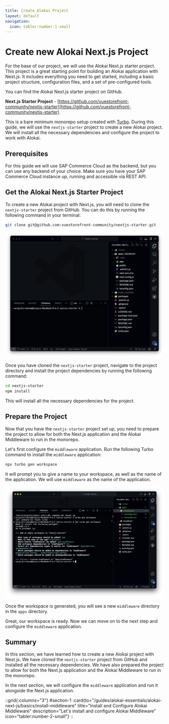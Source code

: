 ```yaml
---
title: Create Alokai Project
layout: default
navigation:
  icon: tabler:number-1-small
---
```


# Create new Alokai Next.js Project

For the base of our project, we will use the Alokai Next.js starter project. This project is a great starting point for building an Alokai application with Next.js. It includes everything you need to get started, including a basic project structure, configuration files, and a set of pre-configured tools.

You can find the Alokai Next.js starter project on GitHub.

**Next.js Starter Project** - [https://github.com/vuestorefront-community/nextjs-starter](https://github.com/vuestorefront-community/nextjs-starter)

This is a bare minimum monorepo setup created with [Turbo](https://turbo.build/repo). During this guide, we will use the `nextjs-starter` project to create a new Alokai project. We will install all the necessary dependencies and configure the project to work with Alokai.

## Prerequisites

For this guide we will use SAP Commerce Cloud as the backend, but you can use any backend of your choice. Make sure you have your SAP Commerce Cloud instance up, running and accessible via REST API. 

## Get the Alokai Next.js Starter Project

To create a new Alokai project with Next.js, you will need to clone the `nextjs-starter` project from GitHub. You can do this by running the following command in your terminal:

```bash
git clone git@github.com:vuestorefront-community/nextjs-starter.git
```

![Alokai Next.js Starter Project](../images/nextjs-starter-1.webp)

Once you have cloned the `nextjs-starter` project, navigate to the project directory and install the project dependencies by running the following command:

```bash
cd nextjs-starter
npm install
```

This will install all the necessary dependencies for the project.

## Prepare the Project

Now that you have the `nextjs-starter` project set up, you need to prepare the project to allow for both the Next.js application and the Alokai Middleware to run in the monorepo.

Let's first configure the `middleware` application. Run the following Turbo command to install the `middleware` application:

```bash
npx turbo gen workspace
```

It will prompt you to give a name to your workspace, as well as the name of the application. We will use `middleware` as the name of the application.

![Generating new workspace](../images/nextjs-starter-2.webp)

Once the workspace is generated, you will see a new `middleware` directory in the `apps` directory.

Great, our workspace is ready. Now we can move on to the next step and configure the `middleware` application.

## Summary

In this section, we have learned how to create a new Alokai project with Next.js. We have cloned the `nextjs-starter` project from GitHub and installed all the necessary dependencies. We have also prepared the project to allow for both the Next.js application and the Alokai Middleware to run in the monorepo.

In the next section, we will configure the `middleware` application and run it alongside the Next.js application.


::grid{:columns="3"}
#section-1
:card{to="/guides/alokai-essentials/alokai-next-js/basics/install-middleware" title="Install and Configure Alokai Middleware" description="Let's install and configure Alokai Middleware" icon="tabler:number-2-small"}
::

